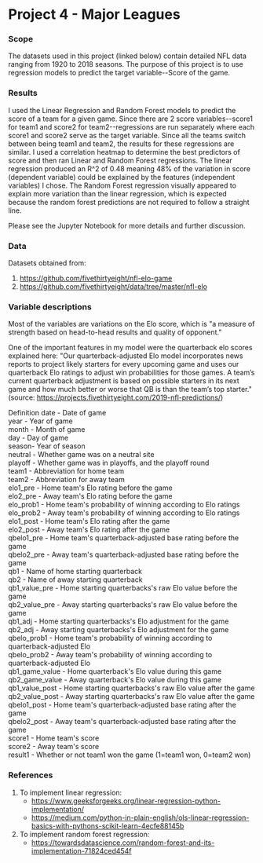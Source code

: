 # Project 4 - Major Leagues

### Scope

The datasets used in this project (linked below) contain detailed NFL data ranging from 1920 to 2018 seasons. The purpose of this project is to use regression models to predict the target variable--Score of the game.

### Results

I used the Linear Regression and Random Forest models to predict the score of a team for a given game.  Since there are 2 score variables--score1 for team1 and score2 for team2--regressions are run separately where each score1 and score2 serve as the target variable. Since all the teams switch between being team1 and team2, the results for these regressions are similar. I used a correlation heatmap to determine the best predictors of score and then ran Linear and Random Forest regressions. The linear regression produced an R^2 of 0.48 meaning 48% of the variation in score (dependent variable) could be explained by the features (independent variables) I chose. The Random Forest regression visually appeared to explain more variation than the linear regression, which is expected because the random forest predictions are not required to follow a straight line.

Please see the Jupyter Notebook for more details and further discussion.

### Data
Datasets obtained from:
1. https://github.com/fivethirtyeight/nfl-elo-game
2. https://github.com/fivethirtyeight/data/tree/master/nfl-elo

### Variable descriptions

Most of the variables are variations on the Elo score, which is "a measure of strength based on head-to-head results and quality of opponent."

One of the important features in my model were the quarterback elo scores explained here: "Our quarterback-adjusted Elo model incorporates news reports to project likely starters for every upcoming game and uses our quarterback Elo ratings to adjust win probabilities for those games. A team’s current quarterback adjustment is based on possible starters in its next game and how much better or worse that QB is than the team’s top starter." (source: https://projects.fivethirtyeight.com/2019-nfl-predictions/)

Definition
date -	Date of game <br />
year -   Year of game <br />
month -  Month of game <br />
day -    Day of game <br />
season-	Year of season <br />
neutral -	Whether game was on a neutral site <br />
playoff -	Whether game was in playoffs, and the playoff round <br />
team1 -	Abbreviation for home team <br />
team2 -	Abbreviation for away team <br />
elo1_pre -	Home team's Elo rating before the game <br />
elo2_pre -	Away team's Elo rating before the game <br />
elo_prob1 -	Home team's probability of winning according to Elo ratings <br />
elo_prob2 -	Away team's probability of winning according to Elo ratings <br />
elo1_post -	Home team's Elo rating after the game <br />
elo2_post -	Away team's Elo rating after the game <br />
qbelo1_pre -	Home team's quarterback-adjusted base rating before the game <br />
qbelo2_pre -	Away team's quarterback-adjusted base rating before the game <br />
qb1 -	Name of home starting quarterback <br />
qb2 -	Name of away starting quarterback <br />
qb1_value_pre -	Home starting quarterbacks's raw Elo value before the game <br />
qb2_value_pre -	Away starting quarterbacks's raw Elo value before the game <br />
qb1_adj -	Home starting quarterbacks's Elo adjustment for the game <br />
qb2_adj -	Away starting quarterbacks's Elo adjustment for the game <br />
qbelo_prob1 -	Home team's probability of winning according to quarterback-adjusted Elo <br />
qbelo_prob2 -	Away team's probability of winning according to quarterback-adjusted Elo <br />
qb1_game_value -	Home quarterback's Elo value during this game <br />
qb2_game_value -	Away quarterback's Elo value during this game <br />
qb1_value_post -	Home starting quarterbacks's raw Elo value after the game <br />
qb2_value_post -	Away starting quarterbacks's raw Elo value after the game <br />
qbelo1_post -	Home team's quarterback-adjusted base rating after the game <br />
qbelo2_post -	Away team's quarterback-adjusted base rating after the game <br />
score1 -	Home team's score <br />
score2 -	Away team's score <br />
result1 - Whether or not team1 won the game (1=team1 won, 0=team2 won) <br />

### References
1. To implement linear regression:
     - https://www.geeksforgeeks.org/linear-regression-python-implementation/
     - https://medium.com/python-in-plain-english/ols-linear-regression-basics-with-pythons-scikit-learn-4ecfe88145b
2. To implement random forest regression:
    - https://towardsdatascience.com/random-forest-and-its-implementation-71824ced454f
